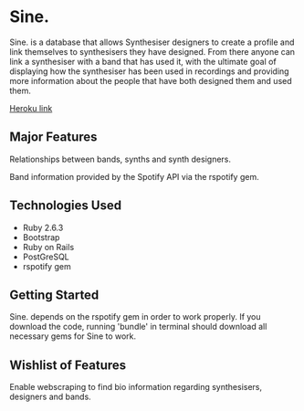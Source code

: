 # Sine.

Sine. is a database that allows Synthesiser designers to create a profile and link themselves to synthesisers they have designed. From there anyone can link a synthesiser with a band that has used it, with the ultimate goal of displaying how the synthesiser has been used in recordings and providing more information about the people that have both designed them and used them.

[Heroku link](https://sine-project1.herokuapp.com/ "SINE")

## Major Features
Relationships between bands, synths and synth designers.

Band information provided by the Spotify API via the rspotify gem.

## Technologies Used
- Ruby 2.6.3
- Bootstrap
- Ruby on Rails
- PostGreSQL
- rspotify gem

## Getting Started
Sine. depends on the rspotify gem in order to work properly.
If you download the code, running 'bundle' in terminal should download all necessary gems for Sine to work.

## Wishlist of Features
Enable webscraping to find bio information regarding synthesisers, designers and bands.
